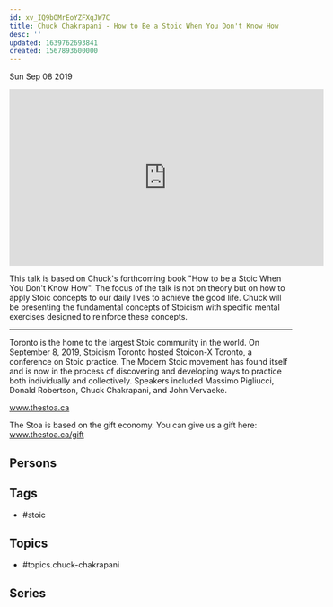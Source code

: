 ```yaml
---
id: xv_IQ9bOMrEoYZFXqJW7C
title: Chuck Chakrapani - How to Be a Stoic When You Don't Know How
desc: ''
updated: 1639762693841
created: 1567893600000
---
```





Sun Sep 08 2019

<iframe width="560" height="315" src="https://www.youtube.com/embed/BaFrUp-x84E" title="Chuck Chakrapani - How to Be a Stoic When You Don't Know How" frameborder="0" allow="accelerometer; autoplay; clipboard-write; encrypted-media; gyroscope; picture-in-picture" allowfullscreen ></iframe>

This talk is based on Chuck's forthcoming book "How to be a Stoic When You Don't Know How". The focus of the talk is not on theory but on how to apply Stoic concepts to our daily lives to achieve the good life. Chuck will be presenting the fundamental concepts of Stoicism with specific mental exercises designed to reinforce these concepts.

***

Toronto is the home to the largest Stoic community in the world. On September 8, 2019, Stoicism Toronto hosted Stoicon-X Toronto, a conference on Stoic practice. The Modern Stoic movement has found itself and is now in the process of discovering and developing ways to practice both individually and collectively. Speakers included Massimo Pigliucci, Donald Robertson, Chuck Chakrapani, and John Vervaeke.

www.thestoa.ca

The Stoa is based on the gift economy. You can give us a gift here: www.thestoa.ca/gift

## Persons



## Tags

- #stoic

## Topics

- #topics.chuck-chakrapani

## Series



